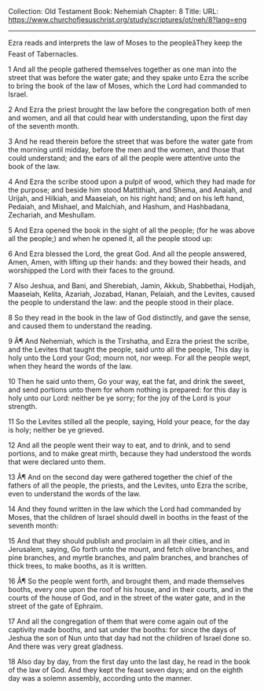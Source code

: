 Collection: Old Testament
Book: Nehemiah
Chapter: 8
Title: 
URL: https://www.churchofjesuschrist.org/study/scriptures/ot/neh/8?lang=eng

---

Ezra reads and interprets the law of Moses to the peopleâThey keep the Feast of Tabernacles.

1 And all the people gathered themselves together as one man into the street that was before the water gate; and they spake unto Ezra the scribe to bring the book of the law of Moses, which the Lord had commanded to Israel.

2 And Ezra the priest brought the law before the congregation both of men and women, and all that could hear with understanding, upon the first day of the seventh month.

3 And he read therein before the street that was before the water gate from the morning until midday, before the men and the women, and those that could understand; and the ears of all the people were attentive unto the book of the law.

4 And Ezra the scribe stood upon a pulpit of wood, which they had made for the purpose; and beside him stood Mattithiah, and Shema, and Anaiah, and Urijah, and Hilkiah, and Maaseiah, on his right hand; and on his left hand, Pedaiah, and Mishael, and Malchiah, and Hashum, and Hashbadana, Zechariah, and Meshullam.

5 And Ezra opened the book in the sight of all the people; (for he was above all the people;) and when he opened it, all the people stood up:

6 And Ezra blessed the Lord, the great God. And all the people answered, Amen, Amen, with lifting up their hands: and they bowed their heads, and worshipped the Lord with their faces to the ground.

7 Also Jeshua, and Bani, and Sherebiah, Jamin, Akkub, Shabbethai, Hodijah, Maaseiah, Kelita, Azariah, Jozabad, Hanan, Pelaiah, and the Levites, caused the people to understand the law: and the people stood in their place.

8 So they read in the book in the law of God distinctly, and gave the sense, and caused them to understand the reading.

9 Â¶ And Nehemiah, which is the Tirshatha, and Ezra the priest the scribe, and the Levites that taught the people, said unto all the people, This day is holy unto the Lord your God; mourn not, nor weep. For all the people wept, when they heard the words of the law.

10 Then he said unto them, Go your way, eat the fat, and drink the sweet, and send portions unto them for whom nothing is prepared: for this day is holy unto our Lord: neither be ye sorry; for the joy of the Lord is your strength.

11 So the Levites stilled all the people, saying, Hold your peace, for the day is holy; neither be ye grieved.

12 And all the people went their way to eat, and to drink, and to send portions, and to make great mirth, because they had understood the words that were declared unto them.

13 Â¶ And on the second day were gathered together the chief of the fathers of all the people, the priests, and the Levites, unto Ezra the scribe, even to understand the words of the law.

14 And they found written in the law which the Lord had commanded by Moses, that the children of Israel should dwell in booths in the feast of the seventh month:

15 And that they should publish and proclaim in all their cities, and in Jerusalem, saying, Go forth unto the mount, and fetch olive branches, and pine branches, and myrtle branches, and palm branches, and branches of thick trees, to make booths, as it is written.

16 Â¶ So the people went forth, and brought them, and made themselves booths, every one upon the roof of his house, and in their courts, and in the courts of the house of God, and in the street of the water gate, and in the street of the gate of Ephraim.

17 And all the congregation of them that were come again out of the captivity made booths, and sat under the booths: for since the days of Jeshua the son of Nun unto that day had not the children of Israel done so. And there was very great gladness.

18 Also day by day, from the first day unto the last day, he read in the book of the law of God. And they kept the feast seven days; and on the eighth day was a solemn assembly, according unto the manner.
